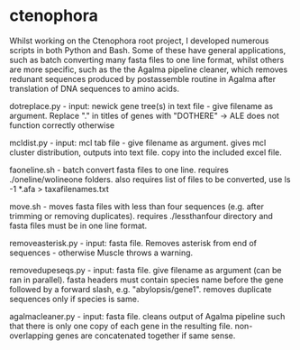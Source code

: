 # ctenophora
Whilst working on the Ctenophora root project, I developed numerous scripts in both Python and Bash. Some of these have general applications, such as batch converting many fasta files to one line format, whilst others are more specific, such as the the Agalma pipeline cleaner, which removes redunant sequences produced by postassemble routine in Agalma after translation of DNA sequences to amino acids.

dotreplace.py - input: newick gene tree(s) in text file - give filename as argument. Replace "." in titles of genes with "DOTHERE" -> ALE does not function correctly otherwise

mcldist.py - input: mcl tab file - give filename as argument. gives mcl cluster distribution, outputs into text file. copy into the included excel file.

faoneline.sh - batch convert fasta files to one line. requires ./oneline/wolineone folders. also requires list of files to be converted, use ls -1 *.afa > taxafilenames.txt

move.sh - moves fasta files with less than four sequences (e.g. after trimming or removing duplicates). requires ./lessthanfour directory and fasta files must be in one line format.

removeasterisk.py - input: fasta file. Removes asterisk from end of sequences - otherwise Muscle throws a warning.

removedupeseqs.py - input: fasta file. give filename as argument (can be ran in parallel). fasta headers must contain species name before the gene followed by a forward slash, e.g. "abylopsis/gene1". removes duplicate sequences only if species is same.

agalmacleaner.py - input: fasta file. cleans output of Agalma pipeline such that there is only one copy of each gene in the resulting file. non-overlapping genes are concatenated together if same sense. 


